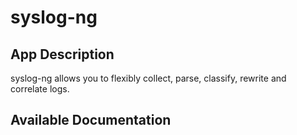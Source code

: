 # syslog-ng

## App Description

syslog-ng allows you to flexibly collect, parse, classify, rewrite and correlate logs.

## Available Documentation

